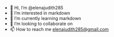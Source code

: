 - 👋 Hi, I’m @elenajudith285
- 👀 I’m interested in markdown
- 🌱 I’m currently learning markdown
- 💞️ I’m looking to collaborate on
- 📫 How to reach me elenajudith285@gmail.com

<!---
elenajudith285/elenajudith285 is a ✨ special ✨ repository because its `README.md` (this file) appears on your GitHub profile.
You can click the Preview link to take a look at your changes.
--->
